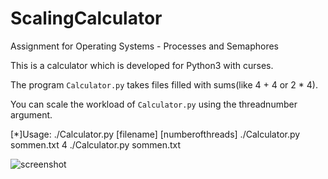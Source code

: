 ScalingCalculator
==============

Assignment for Operating Systems - Processes and Semaphores


This is a calculator which is developed for Python3 with curses.

The program `Calculator.py` takes files filled with sums(like 4 + 4 or 2 * 4).

You can scale the workload of `Calculator.py` using the threadnumber argument.

[*]Usage: ./Calculator.py [filename] [numberofthreads]
./Calculator.py sommen.txt 4
./Calculator.py sommen.txt

![screenshot](https://raw.github.com/dionbosschieter/PythonLectures/master/scaling-calculator/Screenshot.png)